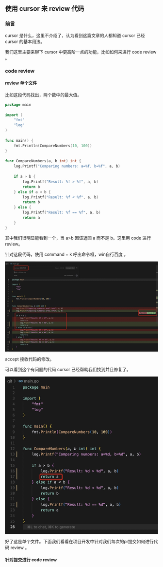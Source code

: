 ## 使用 cursor 来 review 代码

### 前言

cursor 是什么，这里不介绍了，认为看到这篇文章的人都知道 cursor 已经 cursor 的基本用法。  

我们这里主要来聊下 cursor 中更高阶一点的功能，比如如何来进行 code review 。  

### code review 

#### review 单个文件

比如这段代码找出，两个数中的最大值。  

```go
package main

import (
	"fmt"
	"log"
)

func main() {
	fmt.Println(CompareNumbers(10, 100))
}

func CompareNumbers(a, b int) int {
	log.Printf("Comparing numbers: a=%f, b=%f", a, b)

	if a > b {
		log.Printf("Result: %f > %f", a, b)
		return b
	} else if a < b {
		log.Printf("Result: %f < %f", a, b)
		return b
	} else {
		log.Printf("Result: %f == %f", a, b)
		return a
	}
}
```

其中我们很明显能看到一个，当 a>b 因该返回 a 而不是 b。这里用 code 进行 review。   

针对这段代码，使用 command + k 呼出命令框，win自行百度 。  

<img src="/img/linux/cursor-1.jpg"  alt="cursor" align="center" />

accept 接收代码的修改。  

可以看到这个有问题的代码 cursor 已经帮助我们找到并且修复了。   

<img src="/img/linux/cursor-2.jpg"  alt="cursor" align="center" />

好了这是单个文件。下面我们看看在项目开发中针对我们每次的pr提交如何进行代码 review 。  

#### 针对提交进行 code review 







